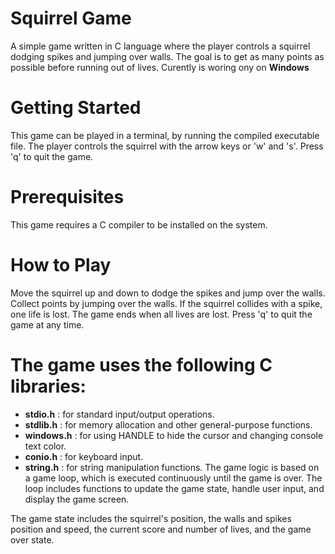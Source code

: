 # Squirrel Game
A simple game written in C language where the player controls a squirrel dodging spikes and jumping over walls. The goal is to get as many points as possible before running out of lives. Curently is woring ony on **Windows**

# Getting Started
This game can be played in a terminal, by running the compiled executable file. The player controls the squirrel with the arrow keys or 'w' and 's'. Press 'q' to quit the game.

# Prerequisites
This game requires a C compiler to be installed on the system.

# How to Play
Move the squirrel up and down to dodge the spikes and jump over the walls.
Collect points by jumping over the walls.
If the squirrel collides with a spike, one life is lost.
The game ends when all lives are lost.
Press 'q' to quit the game at any time.

# The game uses the following C libraries:

* **stdio.h** : for standard input/output operations.
* **stdlib.h** : for memory allocation and other general-purpose functions.
* **windows.h** : for using HANDLE to hide the cursor and changing console text color.
* **conio.h** : for keyboard input.
* **string.h** : for string manipulation functions.
The game logic is based on a game loop, which is executed continuously until the game is over. The loop includes functions to update the game state, handle user input, and display the game screen.

The game state includes the squirrel's position, the walls and spikes position and speed, the current score and number of lives, and the game over state.
